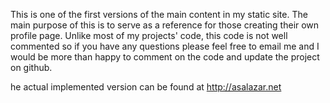 This is one of the first versions of the main content in my static site. The main purpose of this is to serve as a reference for those creating their own profile page. Unlike most of my projects' code, this code is not well commented so if you have any questions please feel free to email me and I would be more than happy to comment on the code and update the project on github.

he actual implemented version can be found at http://asalazar.net 
